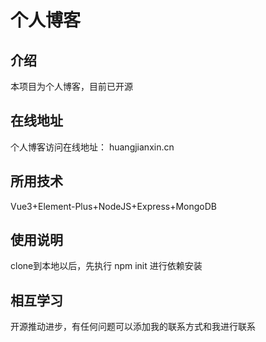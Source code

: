 # 个人博客

## 介绍

本项目为个人博客，目前已开源

## 在线地址

个人博客访问在线地址： huangjianxin.cn

## 所用技术

Vue3+Element-Plus+NodeJS+Express+MongoDB

## 使用说明
clone到本地以后，先执行 npm init 进行依赖安装

## 相互学习
开源推动进步，有任何问题可以添加我的联系方式和我进行联系
